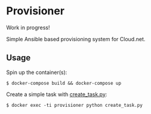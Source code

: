 # Provisioner

Work in progress!

Simple Ansible based provisioning system for Cloud.net.

## Usage

Spin up the container(s):

```
$ docker-compose build && docker-compose up
```

Create a simple task with [create_task.py](https://github.com/OnApp/provisioner/blob/master/create_task.py):

```
$ docker exec -ti provisioner python create_task.py
```

